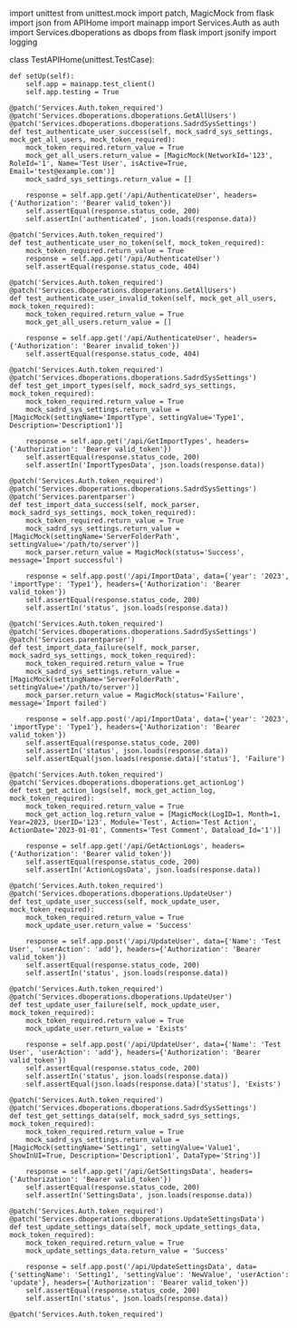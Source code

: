 import unittest
from unittest.mock import patch, MagicMock
from flask import json
from APIHome import mainapp
import Services.Auth as auth
import Services.dboperations as dbops
from flask import jsonify
import logging

class TestAPIHome(unittest.TestCase):

    def setUp(self):
        self.app = mainapp.test_client()
        self.app.testing = True

    @patch('Services.Auth.token_required')
    @patch('Services.dboperations.dboperations.GetAllUsers')
    @patch('Services.dboperations.dboperations.SadrdSysSettings')
    def test_authenticate_user_success(self, mock_sadrd_sys_settings, mock_get_all_users, mock_token_required):
        mock_token_required.return_value = True
        mock_get_all_users.return_value = [MagicMock(NetworkId='123', RoleId='1', Name='Test User', isActive=True, Email='test@example.com')]
        mock_sadrd_sys_settings.return_value = []

        response = self.app.get('/api/AuthenticateUser', headers={'Authorization': 'Bearer valid_token'})
        self.assertEqual(response.status_code, 200)
        self.assertIn('authenticated', json.loads(response.data))

    @patch('Services.Auth.token_required')
    def test_authenticate_user_no_token(self, mock_token_required):
        mock_token_required.return_value = True
        response = self.app.get('/api/AuthenticateUser')
        self.assertEqual(response.status_code, 404)

    @patch('Services.Auth.token_required')
    @patch('Services.dboperations.dboperations.GetAllUsers')
    def test_authenticate_user_invalid_token(self, mock_get_all_users, mock_token_required):
        mock_token_required.return_value = True
        mock_get_all_users.return_value = []

        response = self.app.get('/api/AuthenticateUser', headers={'Authorization': 'Bearer invalid_token'})
        self.assertEqual(response.status_code, 404)

    @patch('Services.Auth.token_required')
    @patch('Services.dboperations.dboperations.SadrdSysSettings')
    def test_get_import_types(self, mock_sadrd_sys_settings, mock_token_required):
        mock_token_required.return_value = True
        mock_sadrd_sys_settings.return_value = [MagicMock(settingName='ImportType', settingValue='Type1', Description='Description1')]

        response = self.app.get('/api/GetImportTypes', headers={'Authorization': 'Bearer valid_token'})
        self.assertEqual(response.status_code, 200)
        self.assertIn('ImportTypesData', json.loads(response.data))

    @patch('Services.Auth.token_required')
    @patch('Services.dboperations.dboperations.SadrdSysSettings')
    @patch('Services.parentparser')
    def test_import_data_success(self, mock_parser, mock_sadrd_sys_settings, mock_token_required):
        mock_token_required.return_value = True
        mock_sadrd_sys_settings.return_value = [MagicMock(settingName='ServerFolderPath', settingValue='/path/to/server')]
        mock_parser.return_value = MagicMock(status='Success', message='Import successful')

        response = self.app.post('/api/ImportData', data={'year': '2023', 'importType': 'Type1'}, headers={'Authorization': 'Bearer valid_token'})
        self.assertEqual(response.status_code, 200)
        self.assertIn('status', json.loads(response.data))

    @patch('Services.Auth.token_required')
    @patch('Services.dboperations.dboperations.SadrdSysSettings')
    @patch('Services.parentparser')
    def test_import_data_failure(self, mock_parser, mock_sadrd_sys_settings, mock_token_required):
        mock_token_required.return_value = True
        mock_sadrd_sys_settings.return_value = [MagicMock(settingName='ServerFolderPath', settingValue='/path/to/server')]
        mock_parser.return_value = MagicMock(status='Failure', message='Import failed')

        response = self.app.post('/api/ImportData', data={'year': '2023', 'importType': 'Type1'}, headers={'Authorization': 'Bearer valid_token'})
        self.assertEqual(response.status_code, 200)
        self.assertIn('status', json.loads(response.data))
        self.assertEqual(json.loads(response.data)['status'], 'Failure')

    @patch('Services.Auth.token_required')
    @patch('Services.dboperations.dboperations.get_actionLog')
    def test_get_action_logs(self, mock_get_action_log, mock_token_required):
        mock_token_required.return_value = True
        mock_get_action_log.return_value = [MagicMock(LogID=1, Month=1, Year=2023, UserID='123', Module='Test', Action='Test Action', ActionDate='2023-01-01', Comments='Test Comment', Dataload_Id='1')]

        response = self.app.get('/api/GetActionLogs', headers={'Authorization': 'Bearer valid_token'})
        self.assertEqual(response.status_code, 200)
        self.assertIn('ActionLogsData', json.loads(response.data))

    @patch('Services.Auth.token_required')
    @patch('Services.dboperations.dboperations.UpdateUser')
    def test_update_user_success(self, mock_update_user, mock_token_required):
        mock_token_required.return_value = True
        mock_update_user.return_value = 'Success'

        response = self.app.post('/api/UpdateUser', data={'Name': 'Test User', 'userAction': 'add'}, headers={'Authorization': 'Bearer valid_token'})
        self.assertEqual(response.status_code, 200)
        self.assertIn('status', json.loads(response.data))

    @patch('Services.Auth.token_required')
    @patch('Services.dboperations.dboperations.UpdateUser')
    def test_update_user_failure(self, mock_update_user, mock_token_required):
        mock_token_required.return_value = True
        mock_update_user.return_value = 'Exists'

        response = self.app.post('/api/UpdateUser', data={'Name': 'Test User', 'userAction': 'add'}, headers={'Authorization': 'Bearer valid_token'})
        self.assertEqual(response.status_code, 200)
        self.assertIn('status', json.loads(response.data))
        self.assertEqual(json.loads(response.data)['status'], 'Exists')

    @patch('Services.Auth.token_required')
    @patch('Services.dboperations.dboperations.SadrdSysSettings')
    def test_get_settings_data(self, mock_sadrd_sys_settings, mock_token_required):
        mock_token_required.return_value = True
        mock_sadrd_sys_settings.return_value = [MagicMock(settingName='Setting1', settingValue='Value1', ShowInUI=True, Description='Description1', DataType='String')]

        response = self.app.get('/api/GetSettingsData', headers={'Authorization': 'Bearer valid_token'})
        self.assertEqual(response.status_code, 200)
        self.assertIn('SettingsData', json.loads(response.data))

    @patch('Services.Auth.token_required')
    @patch('Services.dboperations.dboperations.UpdateSettingsData')
    def test_update_settings_data(self, mock_update_settings_data, mock_token_required):
        mock_token_required.return_value = True
        mock_update_settings_data.return_value = 'Success'

        response = self.app.post('/api/UpdateSettingsData', data={'settingName': 'Setting1', 'settingValue': 'NewValue', 'userAction': 'update'}, headers={'Authorization': 'Bearer valid_token'})
        self.assertEqual(response.status_code, 200)
        self.assertIn('status', json.loads(response.data))

    @patch('Services.Auth.token_required')
